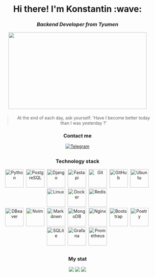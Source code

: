 <div id="header" align="center">
    <h1>Hi there! I'm Konstantin :wave: </h1>
    <h3><i><b>Backend Developer from Tyumen</b></i></h3>
</div>

<div align="center">
  <img src="https://media.giphy.com/media/dWesBcTLavkZuG35MI/giphy.gif" width="450" height="250"/>
</div>
<h4></h4>
<div align="center">
    <blockquote>At the end of each day, ask yourself: 'Have I become better today than I was yesterday ?'</blockquote>
</div>

<div id="contact me" align="center">
    <h3>Сontact me</h3>
    <a href="https://t.me/Konstant1no72">
        <img src="https://img.shields.io/badge/Telegram-blue?style=for-the-badge&logo=telegram&logoColor=white" alt="Telegram"/>
    </a>
    <h2></h2>
</div>

<div id="technology stack" align="center">
    <h3>Technology stack</h3>
    <div>
        <img src="https://cdn.jsdelivr.net/gh/devicons/devicon@latest/icons/python/python-original-wordmark.svg" title="Python" width="60" height="60"/>&nbsp;
        <img src="https://cdn.jsdelivr.net/gh/devicons/devicon@latest/icons/postgresql/postgresql-original.svg" title="PostgreSQL" width="60" height="60"/>&nbsp;
        <img src="https://cdn.jsdelivr.net/gh/devicons/devicon@latest/icons/django/django-plain.svg" title="Django" width="60" height="60"/>&nbsp;
        <img src="https://cdn.jsdelivr.net/gh/devicons/devicon@latest/icons/fastapi/fastapi-original.svg" title="Fastapi" width="60" height="60"/>&nbsp;
        <img src="https://cdn.jsdelivr.net/gh/devicons/devicon@latest/icons/git/git-original-wordmark.svg" title="Git" width="60" height="60"/>&nbsp;
        <img src="https://cdn.jsdelivr.net/gh/devicons/devicon@latest/icons/github/github-original-wordmark.svg" title="GitHub" width="60" height="60"/>&nbsp;
        <img src="https://cdn.jsdelivr.net/gh/devicons/devicon@latest/icons/ubuntu/ubuntu-original.svg" title="Ubuntu" width="60" height="60"/>&nbsp;
        <img src="https://cdn.jsdelivr.net/gh/devicons/devicon@latest/icons/linux/linux-original.svg" title="Linux" width="60" height="60"/>&nbsp;
        <img src="https://cdn.jsdelivr.net/gh/devicons/devicon@latest/icons/docker/docker-original.svg" title="Docker" width="60" height="60"/>&nbsp;
        <img src="https://cdn.jsdelivr.net/gh/devicons/devicon@latest/icons/redis/redis-original-wordmark.svg" title="Redis" width="60" height="60"/>&nbsp;
    </div>
    <div>
        <img src="https://cdn.jsdelivr.net/gh/devicons/devicon@latest/icons/dbeaver/dbeaver-original.svg" title="DBeaver" width="60" height="60"/>&nbsp;
        <img src="https://cdn.jsdelivr.net/gh/devicons/devicon@latest/icons/neovim/neovim-original-wordmark.svg" title="Nvim" width="60" height="60"/>&nbsp;
        <img src="https://cdn.jsdelivr.net/gh/devicons/devicon@latest/icons/markdown/markdown-original.svg" title="Markdown" width="60" height="60"/>&nbsp;
        <img src="https://cdn.jsdelivr.net/gh/devicons/devicon@latest/icons/mongodb/mongodb-original.svg" title="MongoDB" width="60" height="60"/>&nbsp;
        <img src="https://cdn.jsdelivr.net/gh/devicons/devicon@latest/icons/nginx/nginx-original.svg" title="Nginx" width="60" height="60"/>&nbsp;
        <img src="https://cdn.jsdelivr.net/gh/devicons/devicon@latest/icons/bootstrap/bootstrap-original-wordmark.svg" title="Bootstrap" width="60" height="60"/>&nbsp;
        <img src="https://cdn.jsdelivr.net/gh/devicons/devicon@latest/icons/poetry/poetry-original.svg" title="Poetry" width="60" height="60"/>&nbsp;
        <img src="https://cdn.jsdelivr.net/gh/devicons/devicon@latest/icons/sqlite/sqlite-original.svg" title="SQLite" width="60" height="60"/>&nbsp;
        <img src="https://cdn.jsdelivr.net/gh/devicons/devicon@latest/icons/grafana/grafana-original.svg" title="Grafana" width="60" height="60"/>&nbsp;
        <img src="https://cdn.jsdelivr.net/gh/devicons/devicon@latest/icons/prometheus/prometheus-original.svg" title="Prometheus" width="60" height="60"/>&nbsp;
    </div>
</div>

<h2></h2>
<div id="stat" align="center">
    <h3>My stat</h3>
    <img src="https://github-profile-summary-cards.vercel.app/api/cards/profile-details?username=Bojchenko-Konstantin&theme=vue"/>
    <img src="https://github-profile-summary-cards.vercel.app/api/cards/most-commit-language?username=Bojchenko-Konstantin&theme=vue"/>
    <img src="https://github-profile-summary-cards.vercel.app/api/cards/stats?username=Bojchenko-Konstantin&theme=vue"/>
</div>
